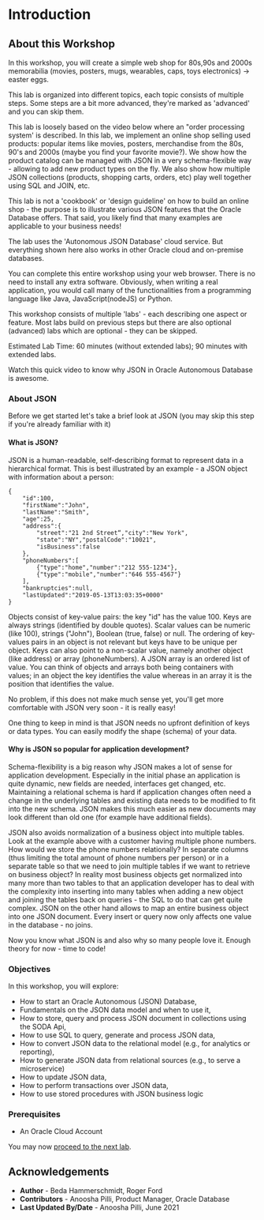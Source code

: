 # Introduction

## About this Workshop

In this workshop, you will create a simple web shop for 80s,90s and 2000s memorabilia (movies, posters, mugs, wearables, caps, toys electronics) -> easter eggs.

This lab is organized into different topics, each topic consists of multiple steps. Some steps are a bit more advanced, they're marked as 'advanced' and you can skip them.

This lab is loosely based on the video below where an "order processing system' is described. In this lab, we implement an online shop selling used products: popular items like movies, posters, merchandise from the 80s, 90's and 2000s (maybe you find your favorite movie?). We show how the product catalog can be managed with JSON in a very schema-flexible way - allowing to add new product types on the fly. We also show how multiple JSON collections (products, shopping carts, orders, etc) play well together using SQL and JOIN, etc.

This lab is not a 'cookbook' or 'design guideline' on how to build an online shop - the purpose is to illustrate various JSON features that the Oracle Database offers. That said, you likely find that many examples are applicable to your business needs!

The lab uses the 'Autonomous JSON Database' cloud service. But everything shown here also works in other Oracle cloud and on-premise databases.

You can complete this entire workshop using your web browser. There is no need to install any extra software. Obviously, when writing a real application, you would call many of the functionalities from a programming language like Java, JavaScript(nodeJS) or Python.

This workshop consists of multiple 'labs' - each describing one aspect or feature. Most labs build on previous steps but there are also optional (advanced) labs which are optional - they can be skipped.

Estimated Lab Time: 60 minutes (without extended labs); 90 minutes with extended labs.

Watch this quick video to know why JSON in Oracle Autonomous Database is awesome.

[](youtube:I8k8K6LGsug)

### About JSON

Before we get started let's take a brief look at JSON (you may skip this step if you're already familiar with it)

#### What is JSON?

JSON is a human-readable, self-describing format to represent data in a hierarchical format. This is best illustrated by an example - a JSON object with information about a person:

```
{
	"id":100,
	"firstName":"John",
	"lastName":"Smith",
	"age":25,
	"address":{
		"street":"21 2nd Street“,"city":"New York",
		"state":"NY","postalCode":"10021",	 
		"isBusiness":false	
	},	
	"phoneNumbers":[		
		{"type":"home","number":"212 555-1234"},	
		{"type":"mobile","number":"646 555-4567"}
	],
	"bankruptcies":null,
	"lastUpdated":"2019-05-13T13:03:35+0000"
}
```
Objects consist of key-value pairs: the key "id" has the value 100. Keys are always strings (identified by double quotes). Scalar values can be numeric (like 100), strings ("John"), Boolean (true, false) or null. The ordering of key-values pairs in an object is not relevant but keys have to be unique per object. Keys can also point to a non-scalar value, namely another object (like address) or array (phoneNumbers). A JSON array is an ordered list of value. You can think of objects and arrays both being containers with values; in an object the key identifies the value whereas in an array it is the position that identifies the value.

No problem, if this does not make much sense yet, you'll get more comfortable with JSON very soon - it is really easy!

One thing to keep in mind is that JSON needs no upfront definition of keys or data types. You can easily modify the shape (schema) of your data.

#### Why is JSON so popular for application development?

Schema-flexibility is a big reason why JSON makes a lot of sense for application development. Especially in the initial phase an application is quite dynamic, new fields are needed, interfaces get changed, etc. Maintaining a relational schema is hard if application changes often need a change in the underlying tables and existing data needs to be modified to fit into the new schema. JSON makes this much easier as new documents may look different than old one (for example have additional fields).

JSON also avoids normalization of a business object into multiple tables. Look at the example above with a customer having multiple phone numbers. How would we store the phone numbers relationally? In separate columns (thus limiting the total amount of phone numbers per person) or in a separate table so that we need to join multiple tables if we want to retrieve on business object? In reality most business objects get normalized into many more than two tables to that an application developer has to deal with the complexity into inserting into many tables when adding a new object and joining the tables back on queries - the SQL to do that can get quite complex. JSON on the other hand allows to map an entire business object into one JSON document. Every insert or query now only affects one value in the database - no joins.

Now you know what JSON is and also why so many people love it. Enough theory for now - time to code!

### Objectives

In this workshop, you will explore: 
*	How to start an Oracle Autonomous (JSON) Database,
*	Fundamentals on the JSON data model and when to use it,
*	How to store, query and process JSON document in collections using the SODA Api,
*	How to use SQL to query, generate and process JSON data,
*	How to convert JSON data to the relational model (e.g., for analytics or reporting),
*	How to generate JSON data from relational sources (e.g., to serve a microservice)
*	How to update JSON data,
*	How to perform transactions over JSON data,
*	How to use stored procedures with JSON business logic

### Prerequisites

* An Oracle Cloud Account

You may now [proceed to the next lab](#next).

## Acknowledgements
* **Author** - Beda Hammerschmidt, Roger Ford
* **Contributors** -  Anoosha Pilli, Product Manager, Oracle Database
* **Last Updated By/Date** - Anoosha Pilli, June 2021
